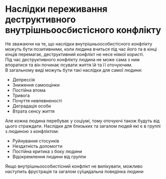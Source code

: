 # Наслідки переживання деструктивного внутрішньоосбистісного конфлікту

Не зважаючи на те, що наслідки внутрішньоособистісного конфлікту можуть бути позитивними, коли людина вчиться під час його та в кінці кінців перемагає, деструктивний конфлікт не несе ніякої користі.  
Під час деструктивного конфлікту людина не може сама з ним впоратися та він починає псувати життя їй та її оточуючим.  
В загальному виді можуть бути такі наслідки для самої людини:  

- Депрессія
- Зниження самооцінки
- Постійна втома
- Тривога
- Почуття невпевненості
- Деградація особи
- Втрата сенсу життя

Але кожна людина перебуває у соціумі, тому оточуючі також будуть від цього страждати. Наслідки для близьких та загалом людей які є в группі з людиною з конфліктом:

- Руйнування стосунків
- Нездатність допомогти
- Постійна критика з боку людини
- Відокремлення людини від группи

Якщо внутрішньоособистісний конфлікт не вилікувати, можливо наступить фрустрація та загалом суїцидальна поведінка людини
